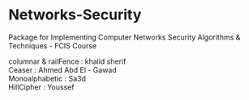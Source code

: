 # Networks-Security
Package for Implementing Computer Networks Security Algorithms &amp; Techniques - FCIS Course
<br />

columnar & railFence : khalid sherif <br />
Ceaser : Ahmed Abd El - Gawad <br />
Monoalphabetic : Sa3d <br />
HillCipher : Youssef<br/>

